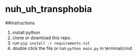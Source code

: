 # nuh_uh_transphobia
##instructions
1. install python
2. clone or download this repo.
3. run ```pip install -r requirements.txt```
4. double click the file or run ```python main.py``` in terminal/cmd

